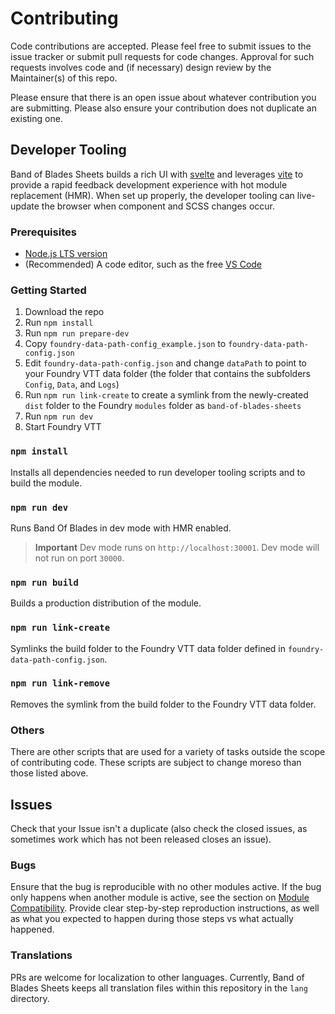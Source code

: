 # Contributing
Code contributions are accepted. Please feel free to submit issues to the issue tracker or submit pull requests for code changes. Approval for such requests involves code and (if necessary) design review by the Maintainer(s) of this repo. 

Please ensure that there is an open issue about whatever contribution you are submitting. Please also ensure your contribution does not duplicate an existing one.
## Developer Tooling

Band of Blades Sheets builds a rich UI with [svelte](https://svelte.dev/) and leverages [vite](https://vitejs.dev/) to provide a rapid feedback development experience with hot module replacement (HMR). When set up properly, the developer tooling can live-update the browser when component and SCSS changes occur.

### Prerequisites

- [Node.js LTS version](https://nodejs.org/en)
- (Recommended) A code editor, such as the free [VS Code](https://code.visualstudio.com/)

### Getting Started

1. Download the repo
2. Run `npm install`
3. Run `npm run prepare-dev`
4. Copy `foundry-data-path-config_example.json` to `foundry-data-path-config.json`
5. Edit `foundry-data-path-config.json` and change `dataPath` to point to your Foundry VTT data folder (the folder that contains the subfolders `Config`, `Data`, and `Logs`)
6. Run `npm run link-create` to create a symlink from the newly-created `dist` folder to the Foundry `modules` folder as `band-of-blades-sheets`
7. Run `npm run dev`
8. Start Foundry VTT

### `npm install`

Installs all dependencies needed to run developer tooling scripts and to build the module.

### `npm run dev`

Runs Band Of Blades in dev mode with HMR enabled.

> **Important**
> Dev mode runs on `http://localhost:30001`. Dev mode will not run on port `30000`.

### `npm run build`

Builds a production distribution of the module.

### `npm run link-create`

Symlinks the build folder to the Foundry VTT data folder defined in `foundry-data-path-config.json`.

### `npm run link-remove`

Removes the symlink from the build folder to the Foundry VTT data folder.

### Others

There are other scripts that are used for a variety of tasks outside the scope of contributing code. These scripts are subject to change moreso than those listed above.

## Issues

Check that your Issue isn't a duplicate (also check the closed issues, as sometimes work which has not been released closes an issue).

### Bugs

Ensure that the bug is reproducible with no other modules active. If the bug only happens when another module is active, see the section on [Module Compatibility](#module-compatibility).
Provide clear step-by-step reproduction instructions, as well as what you expected to happen during those steps vs what actually happened.

### Translations

PRs are welcome for localization to other languages. Currently, Band of Blades Sheets keeps all translation files within this repository in the `lang` directory.